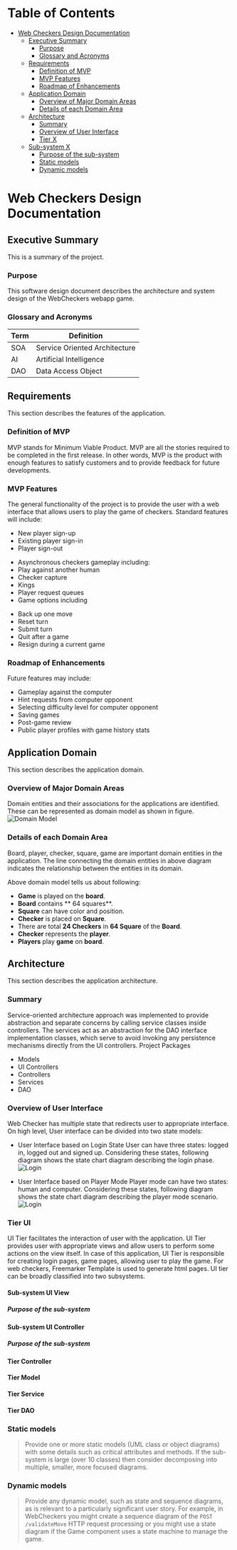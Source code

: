 # Table of Contents
- [Web Checkers Design Documentation](#project-design-documentation)
  * [Executive Summary](#executive-summary)
    + [Purpose](#purpose)
    + [Glossary and Acronyms](#glossary-and-acronyms)
  * [Requirements](#requirements)
    + [Definition of MVP](#definition-of-mvp)
    + [MVP Features](#mvp-features)
    + [Roadmap of Enhancements](#roadmap-of-enhancements)
  * [Application Domain](#application-domain)
    + [Overview of Major Domain Areas](#overview-of-major-domain-areas)
    + [Details of each Domain Area](#details-of-each-domain-area)
  * [Architecture](#architecture)
    + [Summary](#summary)
    + [Overview of User Interface](#overview-of-user-interface)
    + [Tier X](#tier-x)
  * [Sub-system X](#sub-system-x)
    + [Purpose of the sub-system](#purpose-of-the-sub-system)
    + [Static models](#static-models)
    + [Dynamic models](#dynamic-models)

# Web Checkers Design Documentation

## Executive Summary

This is a summary of the project.

### Purpose
This   software   design   document   describes   the   architecture   and   system   design   of   the   WebCheckers webapp   game.

### Glossary and Acronyms

| Term | Definition |
|------|------------|
| SOA | Service Oriented Architecture|
| AI | Artificial Intelligence |
| DAO | Data Access Object |


## Requirements

This section describes the features of the application.

### Definition of MVP
MVP stands for Minimum Viable Product. MVP are all the stories required to be completed in the first release. In other words, MVP is the product with enough features to satisfy customers and to provide feedback for future developments.

### MVP Features
The   general   functionality   of   the   project   is   to   provide   the   user   with   a   web   interface   that   allows users   to   play   the   game   of   checkers.   Standard   features   will   include:

* New   player   sign-up
* Existing   player   sign-in
* Player   sign-out
- Asynchronous   checkers   gameplay   including:
- Play   against   another   human
- Checker capture
- Kings
- Player   request   queues
- Game   options   including
* Back   up   one   move
* Reset   turn
* Submit   turn
* Quit   after   a   game
* Resign   during   a   current   game

### Roadmap of Enhancements
Future   features   may   include:

* Gameplay   against   the   computer
* Hint   requests   from   computer   opponent
* Selecting   difficulty   level   for   computer   opponent
* Saving   games
* Post-game   review
* Public   player   profiles   with   game   history   stats


## Application Domain

This section describes the application domain.

### Overview of Major Domain Areas
Domain entities and their associations for the applications are identified. These can be represented as domain model as shown in figure.
![Domain Model](./images/domain_model.png)

### Details of each Domain Area
Board, player, checker, square, game are important domain entities in the application. The line connecting the domain entities in above diagram indicates the relationship between the entities in its domain.

Above domain model tells us about following:

* **Game** is played on the **board**.
* **Board** contains  ** 64 squares**.
* **Square** can have color and position.
* **Checker** is placed on **Square**.
* There are total **24 Checkers** in **64 Square** of the **Board**.
* **Checker** represents the **player**.
* **Players** play **game** on **board**.


## Architecture

This section describes the application architecture.

### Summary
Service-oriented   architecture   approach   was   implemented   to   provide   abstraction   and separate   concerns   by   calling   service   classes   inside   controllers.   The   services   act   as   an abstraction   for   the   DAO   interface   implementation   classes,   which   serve   to   avoid   invoking any   persistence   mechanisms   directly   from   the   UI   controllers.
Project   Packages

* Models
* UI   Controllers
* Controllers
* Services
* DAO

### Overview of User Interface
Web Checker has multiple state that redirects user to appropriate interface. On high level, User interface can be divided into two state models:

* User Interface based on Login State
User can have three states: logged in, logged out and signed up. Considering these states, following diagram shows the state chart diagram describing the login phase.
![Login](./images/login.png)

* User Interface based on Player Mode
Player mode can have two states: human and computer. Considering these states, following diagram shows the state chart diagram describing the player mode scenario.
![Login](./images/player_mode.png)

### Tier UI

UI Tier facilitates the interaction of user with the application. UI Tier provides user with appropriate views and allow users to perform some actions on the view itself. In case of this application, UI Tier is responsible for creating login pages, game pages, allowing user to play the game. For web checkers, Freemarker Template is used to generate html pages. UI tier can be broadly classified into two subsystems.

#### Sub-system UI View
##### Purpose of the sub-system

#### Sub-system UI Controller
##### Purpose of the sub-system

#### Tier Controller
#### Tier Model
#### Tier Service
#### Tier DAO


### Static models
> Provide one or more static models (UML class or object diagrams) with some details such as critical attributes and methods.  If the sub-system is large (over 10 classes) then consider decomposing into multiple, smaller, more focused diagrams.

### Dynamic models
> Provide any dynamic model, such as state and sequence diagrams, as is relevant to a particularly significant user story.
> For example, in WebCheckers you might create a sequence diagram of the `POST /validateMove` HTTP request processing or you might use a state diagram if the Game component uses a state machine to manage the game.

